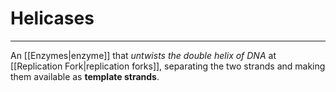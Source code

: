 # Helicases
---
An [[Enzymes|enzyme]] that *untwists the double helix of DNA* at [[Replication Fork|replication forks]], separating the two strands and making them available as **template strands**.